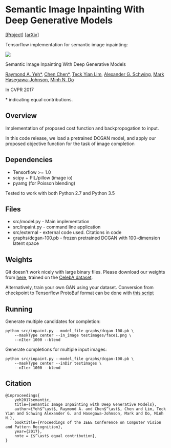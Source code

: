 Semantic Image Inpainting With Deep Generative Models
=====================================================
[[Project]](http://www.isle.illinois.edu/~yeh17/projects/semantic_inpaint/index.html)
[[arXiv]](https://arxiv.org/abs/1607.07539)

Tensorflow implementation for semantic image inpainting:

![](http://www.isle.illinois.edu/~yeh17/projects/semantic_inpaint/img/process.png)

Semantic Image Inpainting With Deep Generative Models

[Raymond A. Yeh*](http://www.isle.illinois.edu/~yeh17/),
[Chen Chen*](http://cchen156.web.engr.illinois.edu/),
[Teck Yian Lim](http://tlim11.web.engr.illinois.edu/),
[Alexander G. Schwing](http://www.alexander-schwing.de/),
[Mark Hasegawa-Johnson](http://www.ifp.illinois.edu/~hasegawa/),
[Minh N. Do](http://minhdo.ece.illinois.edu/)

In CVPR 2017

\* indicating equal contributions.

Overview
--------
Implementation of proposed cost function and backpropogation to input. 

In this code release, we load a pretrained DCGAN model, and apply our proposed
objective function for the task of image completion

Dependencies
------------
 - Tensorflow >= 1.0
 - scipy + PIL/pillow (image io)
 - pyamg (for Poisson blending)

Tested to work with both Python 2.7 and Python 3.5


Files
-----
 - src/model.py - Main implementation
 - src/inpaint.py - command line application
 - src/external - external code used. Citations in code
 - graphs/dcgan-100.pb - frozen pretrained DCGAN with 100-dimension latent space
 
Weights
-------

Git doesn't work nicely with large binary files. Please download our weights from 
[here](https://www.dropbox.com/s/3uo97fzu4jfi2ms/dcgan-100.pb?dl=0), trained on the 
[CelebA dataset](http://mmlab.ie.cuhk.edu.hk/projects/CelebA.html).

Alternatively, train your own GAN using your dataset. Conversion from checkpoint to 
Tensorflow ProtoBuf format can be done with 
[this script](https://gist.github.com/moodoki/e37a85fb0258b045c005ca3db9cbc7f6)


Running
-------


Generate multiple candidates for completion:
```
python src/inpaint.py --model_file graphs/dcgan-100.pb \
    --maskType center --in_image testimages/face1.png \
    --nIter 1000 --blend
```

Generate completions for multiple input images:
```
python src/inpaint.py --model_file graphs/dcgan-100.pb \
    --maskType center --inDir testimages \
    --nIter 1000 --blend
```


Citation
--------

~~~
@inproceedings{
    yeh2017semantic,
    title={Semantic Image Inpainting with Deep Generative Models},
    author={Yeh$^\ast$, Raymond A. and Chen$^\ast$, Chen and Lim, Teck Yian and Schwing Alexander G. and Hasegawa-Johnson, Mark and Do, Minh N.},
    booktitle={Proceedings of the IEEE Conference on Computer Vision and Pattern Recognition},
    year={2017},
    note = {$^\ast$ equal contribution},
}
~~~

